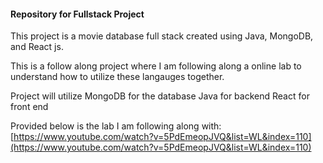 #### Repository for Fullstack Project

This project is a movie database full stack created using Java, MongoDB, and React js.

This is a follow along project where I am following along a online lab to understand how to utilize these langauges together.

Project will utilize MongoDB for the database
Java for backend
React for front end


Provided below is the lab I am following along with: 
[https://www.youtube.com/watch?v=5PdEmeopJVQ&list=WL&index=110](https://www.youtube.com/watch?v=5PdEmeopJVQ&list=WL&index=110)
